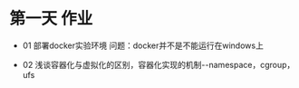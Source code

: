 # 第一天 作业

- 01 部署docker实验环境
    问题：docker并不是不能运行在windows上
    
- 02 浅谈容器化与虚拟化的区别，容器化实现的机制--namespace，cgroup，ufs